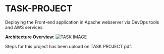 # TASK-PROJECT

Deploying the Front-end application in Apache webserver via DevOps tools and AWS services.

**Architecture Overview:**
![TASK IMAGE](https://github.com/Ravivarman16/TASK-PROJECT/assets/129171351/19602757-415a-448a-abab-a611e011d580)

Steps for this project has been upload on TASK PROJECT pdf.
